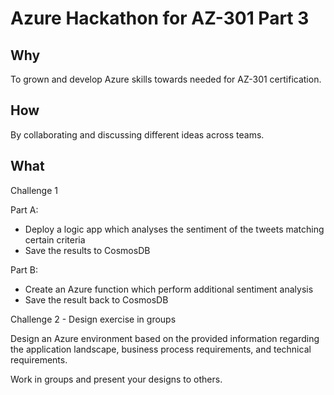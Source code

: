 # Azure Hackathon for AZ-301 Part 3

## Why

To grown and develop Azure skills towards needed for AZ-301 certification.

## How

By collaborating and discussing different ideas across teams.

## What

Challenge 1

Part A:

* Deploy a logic app which analyses the sentiment of the tweets matching certain criteria
* Save the results to CosmosDB

Part B:

* Create an Azure function which perform additional sentiment analysis
* Save the result back to CosmosDB

Challenge 2 - Design exercise in groups

Design an Azure environment based on the provided information regarding the application landscape, business process requirements, and technical requirements.

Work in groups and present your designs to others.
